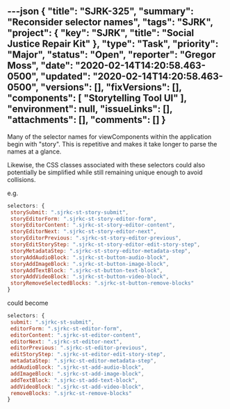 ---json
{
  "title": "SJRK-325",
  "summary": "Reconsider selector names",
  "tags": "SJRK",
  "project": {
    "key": "SJRK",
    "title": "Social Justice Repair Kit"
  },
  "type": "Task",
  "priority": "Major",
  "status": "Open",
  "reporter": "Gregor Moss",
  "date": "2020-02-14T14:20:58.463-0500",
  "updated": "2020-02-14T14:20:58.463-0500",
  "versions": [],
  "fixVersions": [],
  "components": [
    "Storytelling Tool UI"
  ],
  "environment": null,
  "issueLinks": [],
  "attachments": [],
  "comments": []
}
---
Many of the selector names for viewComponents within the application begin with "story". This is repetitive and makes it take longer to parse the names at a glance.

Likewise, the CSS classes associated with these selectors could also potentially be simplified while still remaining unique enough to avoid collisions.

e.g.

```javascript
selectors: {
 storySubmit: ".sjrkc-st-story-submit",
 storyEditorForm: ".sjrkc-st-story-editor-form",
 storyEditorContent: ".sjrkc-st-story-editor-content",
 storyEditorNext: ".sjrkc-st-story-editor-next",
 storyEditorPrevious: ".sjrkc-st-story-editor-previous",
 storyEditStoryStep: ".sjrkc-st-story-editor-edit-story-step",
 storyMetadataStep: ".sjrkc-st-story-editor-metadata-step",
 storyAddAudioBlock: ".sjrkc-st-button-audio-block",
 storyAddImageBlock: ".sjrkc-st-button-image-block",
 storyAddTextBlock: ".sjrkc-st-button-text-block",
 storyAddVideoBlock: ".sjrkc-st-button-video-block",
 storyRemoveSelectedBlocks: ".sjrkc-st-button-remove-blocks"
}
```

could become

```javascript
selectors: {
 submit: ".sjrkc-st-submit",
 editorForm: ".sjrkc-st-editor-form",
 editorContent: ".sjrkc-st-editor-content",
 editorNext: ".sjrkc-st-editor-next",
 editorPrevious: ".sjrkc-st-editor-previous",
 editStoryStep: ".sjrkc-st-editor-edit-story-step",
 metadataStep: ".sjrkc-st-editor-metadata-step",
 addAudioBlock: ".sjrkc-st-add-audio-block",
 addImageBlock: ".sjrkc-st-add-image-block",
 addTextBlock: ".sjrkc-st-add-text-block",
 addVideoBlock: ".sjrkc-st-add-video-block",
 removeBlocks: ".sjrkc-st-remove-blocks"
}
```

        